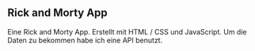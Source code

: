 ## Rick and Morty App
Eine Rick and Morty App. Erstellt mit HTML / CSS und JavaScript. 
Um die Daten zu bekommen habe ich eine API benutzt.
